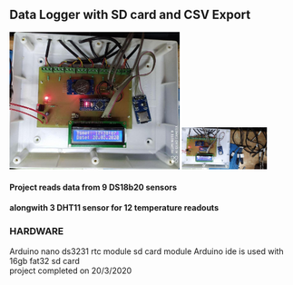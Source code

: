 ##  Data Logger with SD card and CSV Export    
<img src="images/2.jpg" width=300>           
<img src="images/1.JPG" width=150>     

#### Project reads data from 9 DS18b20 sensors   
#### alongwith 3 DHT11 sensor for 12 temperature readouts   
### HARDWARE   
Arduino nano ds3231 rtc module sd card module
Arduino ide is used with 16gb fat32 sd card  
project completed on 20/3/2020   
